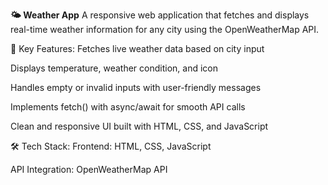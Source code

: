 **🌤️ Weather App**
A responsive web application that fetches and displays real-time weather information for any city using the OpenWeatherMap API.

🔧 Key Features:
Fetches live weather data based on city input

Displays temperature, weather condition, and icon

Handles empty or invalid inputs with user-friendly messages

Implements fetch() with async/await for smooth API calls

Clean and responsive UI built with HTML, CSS, and JavaScript

🛠️ Tech Stack:
Frontend: HTML, CSS, JavaScript

API Integration: OpenWeatherMap API
